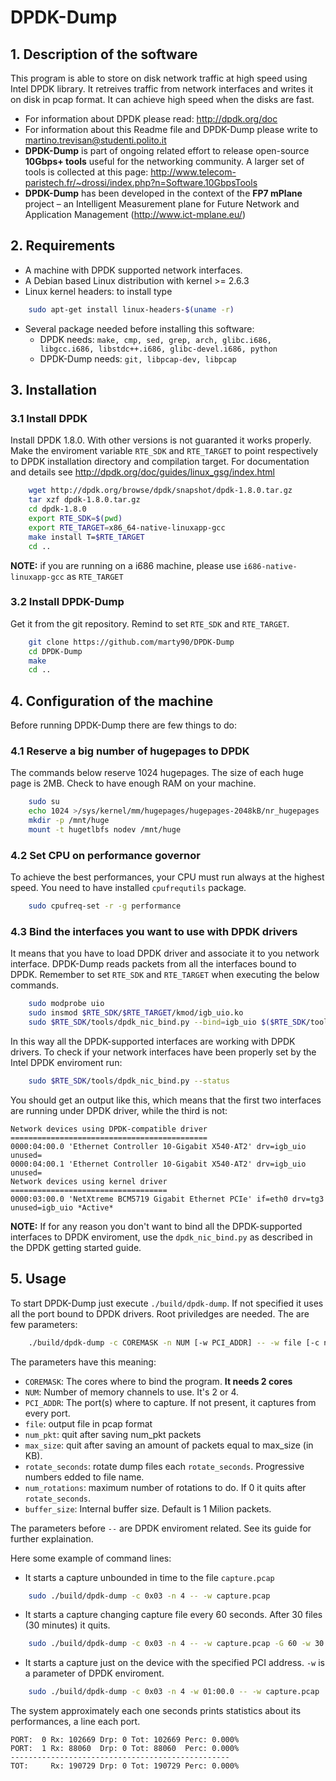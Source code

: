 DPDK-Dump
==========

## 1. Description of the software
This program is able to store on disk network traffic at high speed using Intel DPDK library.
It retreives traffic from network interfaces and writes it on disk in pcap format.
It can achieve high speed when the disks are fast.

* For information about DPDK please read: http://dpdk.org/doc
* For information about this Readme file and DPDK-Dump please write to [martino.trevisan@studenti.polito.it](mailto:martino.trevisan@studenti.polito.it)
* **DPDK-Dump** is part of ongoing related effort to release open-source **10Gbps+ tools** useful for the networking community. A larger set of tools is collected at this page: http://www.telecom-paristech.fr/~drossi/index.php?n=Software.10GbpsTools
* **DPDK-Dump** has been developed in the context of the **FP7 mPlane** project – an Intelligent Measurement plane for Future Network and Application Management (http://www.ict-mplane.eu/)

## 2. Requirements
* A machine with DPDK supported network interfaces.
* A Debian based Linux distribution with kernel >= 2.6.3
* Linux kernel headers: to install type
```bash
	sudo apt-get install linux-headers-$(uname -r)
```
* Several package needed before installing this software:
  * DPDK needs: `make, cmp, sed, grep, arch, glibc.i686, libgcc.i686, libstdc++.i686, glibc-devel.i686, python`
  * DPDK-Dump needs: `git, libpcap-dev, libpcap` 

## 3. Installation

### 3.1 Install DPDK
Install DPDK 1.8.0. With other versions is not guaranted it works properly.
Make the enviroment variable `RTE_SDK` and `RTE_TARGET` to point respectively to DPDK installation directory and compilation target.
For documentation and details see http://dpdk.org/doc/guides/linux_gsg/index.html
```bash
	wget http://dpdk.org/browse/dpdk/snapshot/dpdk-1.8.0.tar.gz
	tar xzf dpdk-1.8.0.tar.gz
	cd dpdk-1.8.0
	export RTE_SDK=$(pwd)
	export RTE_TARGET=x86_64-native-linuxapp-gcc
	make install T=$RTE_TARGET
	cd ..
```
**NOTE:** if you are running on a i686 machine, please use `i686-native-linuxapp-gcc` as `RTE_TARGET`

### 3.2 Install DPDK-Dump
Get it from the git repository. Remind to set `RTE_SDK` and `RTE_TARGET`.
```bash
	git clone https://github.com/marty90/DPDK-Dump
	cd DPDK-Dump
	make
	cd ..
```

## 4. Configuration of the machine
Before running DPDK-Dump there are few things to do:

### 4.1 Reserve a big number of hugepages to DPDK
The commands below reserve 1024 hugepages. The size of each huge page is 2MB. Check to have enough RAM on your machine.
```bash
	sudo su
	echo 1024 >/sys/kernel/mm/hugepages/hugepages-2048kB/nr_hugepages
	mkdir -p /mnt/huge
	mount -t hugetlbfs nodev /mnt/huge
```
### 4.2 Set CPU on performance governor
To achieve the best performances, your CPU must run always at the highest speed. You need to have installed `cpufrequtils` package.
```bash
	sudo cpufreq-set -r -g performance
```
### 4.3  Bind the interfaces you want to use with DPDK drivers
It means that you have to load DPDK driver and associate it to you network interface.
DPDK-Dump reads packets from all the interfaces bound to DPDK.
Remember to set `RTE_SDK` and `RTE_TARGET` when executing the below commands.
```bash
	sudo modprobe uio
	sudo insmod $RTE_SDK/$RTE_TARGET/kmod/igb_uio.ko
	sudo $RTE_SDK/tools/dpdk_nic_bind.py --bind=igb_uio $($RTE_SDK/tools/dpdk_nic_bind.py --status | sed -rn 's,.* if=([^ ]*).*igb_uio *$,\1,p')
```
In this way all the DPDK-supported interfaces are working with DPDK drivers.
To check if your network interfaces have been properly set by the Intel DPDK enviroment run:
```bash
	sudo $RTE_SDK/tools/dpdk_nic_bind.py --status
```
You should get an output like this, which means that the first two interfaces are running under DPDK driver, while the third is not:
```
Network devices using DPDK-compatible driver
============================================
0000:04:00.0 'Ethernet Controller 10-Gigabit X540-AT2' drv=igb_uio unused=
0000:04:00.1 'Ethernet Controller 10-Gigabit X540-AT2' drv=igb_uio unused=
Network devices using kernel driver
===================================
0000:03:00.0 'NetXtreme BCM5719 Gigabit Ethernet PCIe' if=eth0 drv=tg3 unused=igb_uio *Active*
```
**NOTE:** If for any reason you don't want to bind all the DPDK-supported interfaces to DPDK enviroment, use the `dpdk_nic_bind.py` as described in the DPDK getting started guide.

## 5. Usage
To start DPDK-Dump just execute `./build/dpdk-dump`. If not specified it uses all the port bound to DPDK drivers.
Root priviledges are needed.
The are few parameters:
```bash
	./build/dpdk-dump -c COREMASK -n NUM [-w PCI_ADDR] -- -w file [-c num_pkt] [-C max_size] [-G rotate_seconds] [-W num_rotations] [-B buffer_size]
```
The parameters have this meaning:
* `COREMASK`: The cores where to bind the program. **It needs 2 cores**
* `NUM`: Number of memory channels to use. It's 2 or 4.
* `PCI_ADDR`: The port(s) where to capture. If not present, it captures from every port.
* `file`: output file in pcap format
* `num_pkt`: quit after saving num_pkt packets
* `max_size`: quit after saving an amount of packets equal to max_size (in KB).
* `rotate_seconds`: rotate dump files each `rotate_seconds`. Progressive numbers edded to file name.
* `num_rotations`: maximum number of rotations to do. If 0 it quits after `rotate_seconds`.
* `buffer_size`: Internal buffer size. Default is 1 Milion packets.

The parameters before `--` are DPDK enviroment related. See its guide for further explaination.

Here some example of command lines:

* It starts a capture unbounded in time to the file `capture.pcap`
```bash
	sudo ./build/dpdk-dump -c 0x03 -n 4 -- -w capture.pcap
```

* It starts a capture changing capture file every 60 seconds. After 30 files (30 minutes) it quits.
```bash
	sudo ./build/dpdk-dump -c 0x03 -n 4 -- -w capture.pcap -G 60 -w 30
```

* It starts a capture just on the device with the specified PCI address. `-w` is a parameter of DPDK enviroment.
```bash
	sudo ./build/dpdk-dump -c 0x03 -n 4 -w 01:00.0 -- -w capture.pcap
```

The system approximately each one seconds prints statistics about its performances, a line each port.
```
PORT:  0 Rx: 102669 Drp: 0 Tot: 102669 Perc: 0.000%
PORT:  1 Rx: 88060  Drp: 0 Tot: 88060  Perc: 0.000%
-------------------------------------------------
TOT:     Rx: 190729 Drp: 0 Tot: 190729 Perc: 0.000%
```
